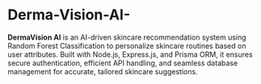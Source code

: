 # Derma-Vision-AI-
**DermaVision AI** is an AI-driven skincare recommendation system using Random Forest Classification to personalize skincare routines based on user attributes. Built with Node.js, Express.js, and Prisma ORM, it ensures secure authentication, efficient API handling, and seamless database management for accurate, tailored skincare suggestions.
